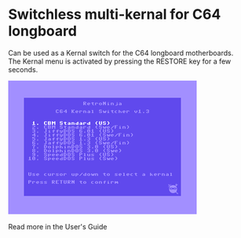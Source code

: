 # Switchless multi-kernal for C64 longboard

Can be used as a Kernal switch for the C64 longboard motherboards.  
The Kernal menu is activated by pressing the RESTORE key for a few seconds.

<img src="images\c64-kernalmenu-1.3.png" alt="C64 Kernal menu"/><br/>

Read more in the User's Guide

